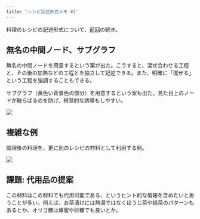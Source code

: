 ```yaml
---
title: 'レシピ記述形式メモ #2'
---
```

料理のレシピの記述形式について、[前回](https://r7kamura.com/articles/2022-05-13-mermaid-recipe-memo)の続き。

無名の中間ノード、サブグラフ
--------------

無名の中間ノードを用意するという案が出た。こうすると、混ぜ合わせる工程と、その後の加熱などの工程とを独立して記述できる。また、明確に「混ぜる」という工程を強調することもできる。

サブグラフ（黄色い背景色の部分）を用意するという案も出た。見た目上のノードが散らばるのを防げ、視覚的な誘導もしやすい。

![](https://lh6.googleusercontent.com/_ZMi_ck6_5ASocA91FxXCda81RvVw_I3qc60_ddzpYHB--ORxtzZ29h8RZVkpCvRTVlqofypcNw_1QSO7PF6BmR5d8TXsqxgk14s4MG4AbZqdkIp_HTwDSxBZMnjsdDbyqbAxrR7gZOD3vuEKpzKtLqSlr8Zt5dHISN-djkwzcZvOoIcAccRv6D-)

複雑な例
----

調理後の料理を、更に別のレシピの材料として利用する例。

![](https://lh3.googleusercontent.com/1LZVtOTkz9ivaQtDXNfPnsAfjfgP5nH7LFfQbUOJvg-CUZHD05ilrJNKqNtgtpe1ma6rS6sLIV6xvZERWPlOetU_BpnD4yXs_nDClOxX2ROFLjqn1EkJzmkNspXONrkgGLvINNT0nwwqJPo-vZaYUbK04iVRC6_sAoLR0bxXLAGP8aYSZd6a5wMs)

課題: 代用品の提案
----------

この材料はこの材料でも代用可能である、というヒント的な情報を含めたいと思うことが多い。例えば、お茶漬けには熱湯ではなくほうじ茶や緑茶のパターンもあるとか、オリゴ糖は蜂蜜や砂糖でも良いとか。
